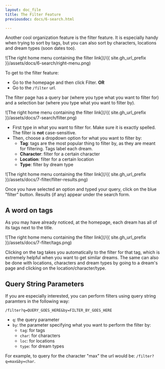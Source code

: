 ```yaml
---
layout: doc_file
title: The Filter Feature
previousdoc: docs/6-search.html

---
```


Another cool organization feature is the filter feature. It is especially handy when trying to sort by tags, but you can also sort by characters, locations and dream types (soon dates too).

![The right home menu containing the filter link](/{{ site.gh_url_prefix }}/assets/docs/6-search/right-menu.png)

To get to the filter feature:
* Go to the homepage and then click Filter.
**OR**
* Go to the `/filter` url.

The filter page has a query bar (where you type what you want to filter for) and a selection bar (where you type what you want to filter by).

![The right home menu containing the filter link](/{{ site.gh_url_prefix }}/assets/docs/7-search/filter.png)

* First type in what you want to filter for. Make sure it is exactly spelled. The filter is **not** case-sensitive.
* Then, choose a dropdown option for what you want to filter by:
  * **Tag**: tags are the most popular thing to filter by, as they are meant for filtering. Tags label each dream.
  * **Character**: filter for a certain character
  * **Location**: filter for a certain location
  * **Type**: filter by dream type
  
![The right home menu containing the filter link](/{{ site.gh_url_prefix }}/assets/docs/7-filter/filter-results.png)

Once you have selected an option and typed your query, click on the blue "filter" button. Results (if any) appear under the search form.

## A word on tags
As you may have already noticed, at the homepage, each dream has all of its tags next to the title.

![The right home menu containing the filter link](/{{ site.gh_url_prefix }}/assets/docs/7-filter/tags.png)

Clicking on the tag takes you automatically to the filter for that tag, which is extremely helpful when you want to get similar dreams. The same can also be done with locations, characters and dream types by going to a dream's page and clicking on the location/character/type.

## Query String Parameters

If you are especially interested, you can perform filters using query string paramters in the following way:

```
/filter?q=QUERY_GOES_HERE&by=FILTER_BY_GOES_HERE
```

* `q`: the query parameter
* `by`: the parameter specifying what you want to perform the filter by:
  * `tag`: for tags
  * `char`: for characters
  * `loc`: for locations
  * `type`: for dream types
  
For example, to query for the character "max" the url would be: `/filter?q=max&by=char`.
